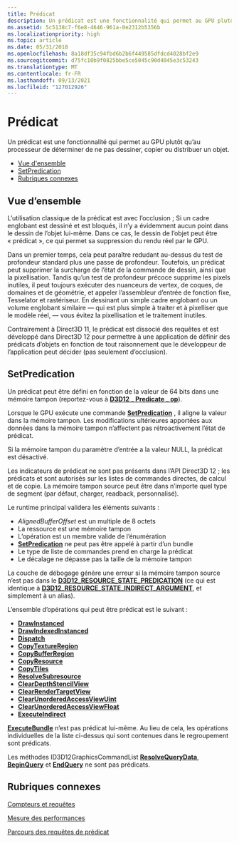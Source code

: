 ```yaml
---
title: Prédicat
description: Un prédicat est une fonctionnalité qui permet au GPU plutôt qu’au processeur de déterminer de ne pas dessiner, copier ou distribuer un objet.
ms.assetid: 5c5138c7-f6e8-4646-961a-0e2312b5356b
ms.localizationpriority: high
ms.topic: article
ms.date: 05/31/2018
ms.openlocfilehash: 8a18df35c94fbd6b2b6f449585dfdcd4028bf2e9
ms.sourcegitcommit: d75fc10b9f0825bbe5ce5045c90d4045e3c53243
ms.translationtype: MT
ms.contentlocale: fr-FR
ms.lasthandoff: 09/13/2021
ms.locfileid: "127012926"
---
```

# <a name="predication"></a>Prédicat

Un prédicat est une fonctionnalité qui permet au GPU plutôt qu’au processeur de déterminer de ne pas dessiner, copier ou distribuer un objet.

-   [Vue d'ensemble](#overview)
-   [SetPredication](#setpredication)
-   [Rubriques connexes](#related-topics)

## <a name="overview"></a>Vue d’ensemble

L’utilisation classique de la prédicat est avec l’occlusion ; Si un cadre englobant est dessiné et est bloqués, il n’y a évidemment aucun point dans le dessin de l’objet lui-même. Dans ce cas, le dessin de l’objet peut être « prédicat », ce qui permet sa suppression du rendu réel par le GPU.

Dans un premier temps, cela peut paraître redudant au-dessus du test de profondeur standard plus une passe de profondeur. Toutefois, un prédicat peut supprimer la surcharge de l’état de la commande de dessin, ainsi que la pixellisation. Tandis qu’un test de profondeur précoce supprime les pixels inutiles, il peut toujours exécuter des nuanceurs de vertex, de coques, de domaines et de géométrie, et appeler l’assembleur d’entrée de fonction fixe, Tesselator et rastériseur. En dessinant un simple cadre englobant ou un volume englobant similaire &mdash; qui est plus simple à traiter et à pixelliser que le modèle réel, &mdash; vous évitez la pixellisation et le traitement inutiles.

Contrairement à Direct3D 11, le prédicat est dissocié des requêtes et est développé dans Direct3D 12 pour permettre à une application de définir des prédicats d’objets en fonction de tout raisonnement que le développeur de l’application peut décider (pas seulement d’occlusion).

## <a name="setpredication"></a>SetPredication

Un prédicat peut être défini en fonction de la valeur de 64 bits dans une mémoire tampon (reportez-vous à [**D3D12 \_ Predicate \_ op**](/windows/desktop/api/d3d12/ne-d3d12-d3d12_predication_op)).

Lorsque le GPU exécute une commande [**SetPredication**](/windows/desktop/api/d3d12/nf-d3d12-id3d12graphicscommandlist-setpredication) , il aligne la valeur dans la mémoire tampon. Les modifications ultérieures apportées aux données dans la mémoire tampon n’affectent pas rétroactivement l’état de prédicat.

Si la mémoire tampon du paramètre d’entrée a la valeur NULL, la prédicat est désactivé.

Les indicateurs de prédicat ne sont pas présents dans l’API Direct3D 12 ; les prédicats et sont autorisés sur les listes de commandes directes, de calcul et de copie. La mémoire tampon source peut être dans n’importe quel type de segment (par défaut, charger, readback, personnalisé).

Le runtime principal validera les éléments suivants :

-   *AlignedBufferOffset* est un multiple de 8 octets
-   La ressource est une mémoire tampon
-   L’opération est un membre valide de l’énumération
-   [**SetPredication**](/windows/desktop/api/d3d12/nf-d3d12-id3d12graphicscommandlist-setpredication) ne peut pas être appelé à partir d’un bundle
-   Le type de liste de commandes prend en charge la prédicat
-   Le décalage ne dépasse pas la taille de la mémoire tampon

La couche de débogage génère une erreur si la mémoire tampon source n’est pas dans le [**D3D12_RESOURCE_STATE_PREDICATION**](/windows/win32/api/d3d12/ne-d3d12-d3d12_resource_states) (ce qui est identique à [**D3D12_RESOURCE_STATE_INDIRECT_ARGUMENT**](/windows/win32/api/d3d12/ne-d3d12-d3d12_resource_states), et simplement à un alias).

L’ensemble d’opérations qui peut être prédicat est le suivant :

-   [**DrawInstanced**](/windows/desktop/api/d3d12/nf-d3d12-id3d12graphicscommandlist-drawinstanced)
-   [**DrawIndexedInstanced**](/windows/desktop/api/d3d12/nf-d3d12-id3d12graphicscommandlist-drawindexedinstanced)
-   [**Dispatch**](/windows/desktop/api/d3d12/nf-d3d12-id3d12graphicscommandlist-dispatch)
-   [**CopyTextureRegion**](/windows/desktop/api/d3d12/nf-d3d12-id3d12graphicscommandlist-copytextureregion)
-   [**CopyBufferRegion**](/windows/desktop/api/d3d12/nf-d3d12-id3d12graphicscommandlist-copybufferregion)
-   [**CopyResource**](/windows/desktop/api/d3d12/nf-d3d12-id3d12graphicscommandlist-copyresource)
-   [**CopyTiles**](/windows/desktop/api/d3d12/nf-d3d12-id3d12graphicscommandlist-copytiles)
-   [**ResolveSubresource**](/windows/desktop/api/d3d12/nf-d3d12-id3d12graphicscommandlist-resolvesubresource)
-   [**ClearDepthStencilView**](/windows/desktop/api/d3d12/nf-d3d12-id3d12graphicscommandlist-cleardepthstencilview)
-   [**ClearRenderTargetView**](/windows/desktop/api/d3d12/nf-d3d12-id3d12graphicscommandlist-clearrendertargetview)
-   [**ClearUnorderedAccessViewUint**](/windows/desktop/api/d3d12/nf-d3d12-id3d12graphicscommandlist-clearunorderedaccessviewuint)
-   [**ClearUnorderedAccessViewFloat**](/windows/desktop/api/d3d12/nf-d3d12-id3d12graphicscommandlist-clearunorderedaccessviewfloat)
-   [**ExecuteIndirect**](/windows/desktop/api/d3d12/nf-d3d12-id3d12graphicscommandlist-executeindirect)

[**ExecuteBundle**](/windows/desktop/api/d3d12/nf-d3d12-id3d12graphicscommandlist-executebundle) n’est pas prédicat lui-même. Au lieu de cela, les opérations individuelles de la liste ci-dessus qui sont contenues dans le regroupement sont prédicats.

Les méthodes ID3D12GraphicsCommandList [**ResolveQueryData**](/windows/desktop/api/d3d12/nf-d3d12-id3d12graphicscommandlist-resolvequerydata), [**BeginQuery**](/windows/desktop/api/d3d12/nf-d3d12-id3d12graphicscommandlist-beginquery) et [**EndQuery**](/windows/desktop/api/d3d12/nf-d3d12-id3d12graphicscommandlist-endquery) ne sont pas prédicats.

## <a name="related-topics"></a>Rubriques connexes

<dl> <dt>

[Compteurs et requêtes](counters-and-queries.md)
</dt> <dt>

[Mesure des performances](performance-measurement.md)
</dt> <dt>

[Parcours des requêtes de prédicat](predication-queries.md)
</dt> </dl>

 

 




